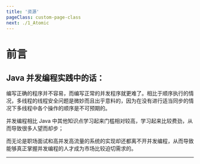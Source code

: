 ```yaml
---
title: '资源'
pageClass: custom-page-class
next: ./1_Atomic
---
```



# 前言

## Java 并发编程实践中的话：

编写正确的程序并不容易，而编写正常的并发程序就更难了。相比于顺序执行的情况，多线程的线程安全问题是微妙而且出乎意料的，因为在没有进行适当同步的情况下多线程中各个操作的顺序是不可预期的。

并发编程相比 Java 中其他知识点学习起来门槛相对较高，学习起来比较费劲，从而导致很多人望而却步；

而无论是职场面试和高并发高流量的系统的实现却还都离不开并发编程，从而导致能够真正掌握并发编程的人才成为市场比较迫切需求的。

***